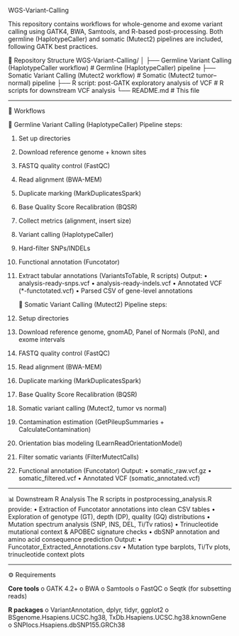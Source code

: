 WGS-Variant-Calling

This repository contains workflows for whole-genome and exome variant calling using GATK4, BWA, Samtools, and R-based post-processing.
Both germline (HaplotypeCaller) and somatic (Mutect2) pipelines are included, following GATK best practices.

📂 Repository Structure
WGS-Variant-Calling/
│
├── Germline Variant Calling (HaplotypeCaller workflow)       # Germline (HaplotypeCaller) pipeline
├── Somatic Variant Calling (Mutect2 workflow)                # Somatic (Mutect2 tumor–normal) pipeline
├── R script: post-GATK exploratory analysis of VCF           # R scripts for downstream VCF analysis
└── README.md                                                 # This file

________________________________________

🚀 Workflows
   
   🧬 Germline Variant Calling (HaplotypeCaller)
Pipeline steps:
1.	Set up directories
2.	Download reference genome + known sites
3.	FASTQ quality control (FastQC)
4.	Read alignment (BWA-MEM)
5.	Duplicate marking (MarkDuplicatesSpark)
6.	Base Quality Score Recalibration (BQSR)
7.	Collect metrics (alignment, insert size)
8.	Variant calling (HaplotypeCaller)
9.	Hard-filter SNPs/INDELs
10.	Functional annotation (Funcotator)
11.	Extract tabular annotations (VariantsToTable, R scripts)
Output:
•	analysis-ready-snps.vcf
•	analysis-ready-indels.vcf
•	Annotated VCF (*-functotated.vcf)
•	Parsed CSV of gene-level annotations


      🧬 Somatic Variant Calling (Mutect2)
Pipeline steps:
1.	Setup directories
2.	Download reference genome, gnomAD, Panel of Normals (PoN), and exome intervals
3.	FASTQ quality control (FastQC)
4.	Read alignment (BWA-MEM)
5.	Duplicate marking (MarkDuplicatesSpark)
6.	Base Quality Score Recalibration (BQSR)
7.	Somatic variant calling (Mutect2, tumor vs normal)
8.	Contamination estimation (GetPileupSummaries + CalculateContamination)
9.	Orientation bias modeling (LearnReadOrientationModel)
10.	Filter somatic variants (FilterMutectCalls)
11.	Functional annotation (Funcotator)
Output:
•	somatic_raw.vcf.gz
•	somatic_filtered.vcf
•	Annotated VCF (somatic_annotated.vcf)

________________________________________

📊 Downstream R Analysis
The R scripts in postprocessing_analysis.R provide:
•	Extraction of Funcotator annotations into clean CSV tables
•	Exploration of genotype (GT), depth (DP), quality (GQ) distributions
•	Mutation spectrum analysis (SNP, INS, DEL, Ti/Tv ratios)
•	Trinucleotide mutational context & APOBEC signature checks
•	dbSNP annotation and amino acid consequence prediction
Output:
•	Funcotator_Extracted_Annotations.csv
•	Mutation type barplots, Ti/Tv plots, trinucleotide context plots

________________________________________

⚙️ Requirements

**Core tools**
o	GATK 4.2+
o	BWA
o	Samtools
o	FastQC
o	Seqtk (for subsetting reads)

**R packages**
o	VariantAnnotation, dplyr, tidyr, ggplot2
o	BSgenome.Hsapiens.UCSC.hg38, TxDb.Hsapiens.UCSC.hg38.knownGene
o	SNPlocs.Hsapiens.dbSNP155.GRCh38




